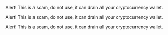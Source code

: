 Alert! This is a scam, do not use, it can drain all your cryptocurrency wallet.


Alert! This is a scam, do not use, it can drain all your cryptocurrency wallet.



Alert! This is a scam, do not use, it can drain all your cryptocurrency wallet.
